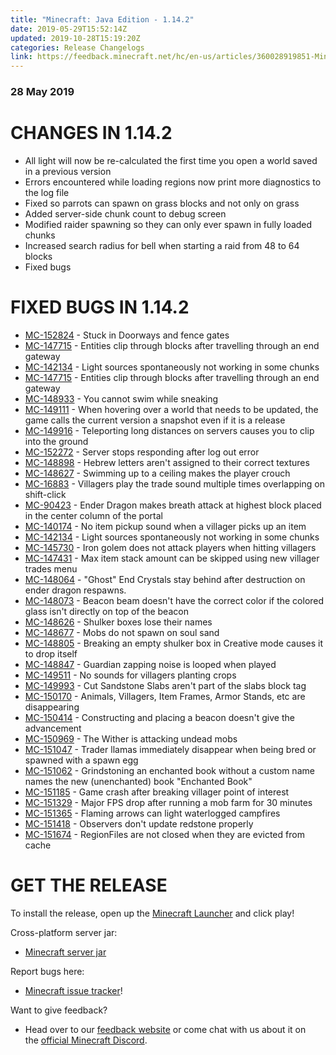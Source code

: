 ```yaml
---
title: "Minecraft: Java Edition - 1.14.2"
date: 2019-05-29T15:52:14Z
updated: 2019-10-28T15:19:20Z
categories: Release Changelogs
link: https://feedback.minecraft.net/hc/en-us/articles/360028919851-Minecraft-Java-Edition-1-14-2
---
```


### **28 May 2019**

# CHANGES IN 1.14.2

-   All light will now be re-calculated the first time you open a world saved in a previous version
-   Errors encountered while loading regions now print more diagnostics to the log file
-   Fixed so parrots can spawn on grass blocks and not only on grass
-   Added server-side chunk count to debug screen
-   Modified raider spawning so they can only ever spawn in fully loaded chunks
-   Increased search radius for bell when starting a raid from 48 to 64 blocks
-   Fixed bugs

# FIXED BUGS IN 1.14.2

-   [MC-152824](https://bugs.mojang.com/browse/MC-152824) - Stuck in Doorways and fence gates
-   [MC-147715](https://bugs.mojang.com/browse/MC-147715) - Entities clip through blocks after travelling through an end gateway
-   [MC-142134](https://bugs.mojang.com/browse/MC-142134) - Light sources spontaneously not working in some chunks
-   [MC-147715](https://bugs.mojang.com/browse/MC-147715) - Entities clip through blocks after travelling through an end gateway
-   [MC-148933](https://bugs.mojang.com/browse/MC-148933) - You cannot swim while sneaking
-   [MC-149111](https://bugs.mojang.com/browse/MC-149111) - When hovering over a world that needs to be updated, the game calls the current version a snapshot even if it is a release
-   [MC-149916](https://bugs.mojang.com/browse/MC-149916) - Teleporting long distances on servers causes you to clip into the ground
-   [MC-152272](https://bugs.mojang.com/browse/MC-152272) - Server stops responding after log out error
-   [MC-148898](https://bugs.mojang.com/browse/MC-148898) - Hebrew letters aren\'t assigned to their correct textures
-   [MC-148627](https://bugs.mojang.com/browse/MC-148627) - Swimming up to a ceiling makes the player crouch
-   [MC-16883](https://bugs.mojang.com/browse/MC-16883) - Villagers play the trade sound multiple times overlapping on shift-click
-   [MC-90423](https://bugs.mojang.com/browse/MC-90423) - Ender Dragon makes breath attack at highest block placed in the center column of the portal
-   [MC-140174](https://bugs.mojang.com/browse/MC-140174) - No item pickup sound when a villager picks up an item
-   [MC-142134](https://bugs.mojang.com/browse/MC-142134) - Light sources spontaneously not working in some chunks
-   [MC-145730](https://bugs.mojang.com/browse/MC-145730) - Iron golem does not attack players when hitting villagers
-   [MC-147431](https://bugs.mojang.com/browse/MC-147431) - Max item stack amount can be skipped using new villager trades menu
-   [MC-148064](https://bugs.mojang.com/browse/MC-148064) - \"Ghost\" End Crystals stay behind after destruction on ender dragon respawns.
-   [MC-148073](https://bugs.mojang.com/browse/MC-148073) - Beacon beam doesn\'t have the correct color if the colored glass isn\'t directly on top of the beacon
-   [MC-148626](https://bugs.mojang.com/browse/MC-148626) - Shulker boxes lose their names
-   [MC-148677](https://bugs.mojang.com/browse/MC-148677) - Mobs do not spawn on soul sand
-   [MC-148805](https://bugs.mojang.com/browse/MC-148805) - Breaking an empty shulker box in Creative mode causes it to drop itself
-   [MC-148847](https://bugs.mojang.com/browse/MC-148847) - Guardian zapping noise is looped when played
-   [MC-149511](https://bugs.mojang.com/browse/MC-149511) - No sounds for villagers planting crops
-   [MC-149993](https://bugs.mojang.com/browse/MC-149993) - Cut Sandstone Slabs aren\'t part of the slabs block tag
-   [MC-150170](https://bugs.mojang.com/browse/MC-150170) - Animals, Villagers, Item Frames, Armor Stands, etc are disappearing
-   [MC-150414](https://bugs.mojang.com/browse/MC-150414) - Constructing and placing a beacon doesn\'t give the advancement
-   [MC-150969](https://bugs.mojang.com/browse/MC-150969) - The Wither is attacking undead mobs
-   [MC-151047](https://bugs.mojang.com/browse/MC-151047) - Trader llamas immediately disappear when being bred or spawned with a spawn egg
-   [MC-151062](https://bugs.mojang.com/browse/MC-151062) - Grindstoning an enchanted book without a custom name names the new (unenchanted) book \"Enchanted Book\"
-   [MC-151185](https://bugs.mojang.com/browse/MC-151185) - Game crash after breaking villager point of interest
-   [MC-151329](https://bugs.mojang.com/browse/MC-151329) - Major FPS drop after running a mob farm for 30 minutes
-   [MC-151365](https://bugs.mojang.com/browse/MC-151365) - Flaming arrows can light waterlogged campfires
-   [MC-151418](https://bugs.mojang.com/browse/MC-151418) - Observers don\'t update redstone properly
-   [MC-151674](https://bugs.mojang.com/browse/MC-151674) - RegionFiles are not closed when they are evicted from cache

# GET THE RELEASE

To install the release, open up the [Minecraft Launcher](https://www.minecraft.net/download) and click play!

Cross-platform server jar:

-   [Minecraft server jar](https://launcher.mojang.com/v1/objects/808be3869e2ca6b62378f9f4b33c946621620019/server.jar)

Report bugs here:

-   [Minecraft issue tracker](https://bugs.mojang.com/browse/MC)!

Want to give feedback?

-   Head over to our [feedback website](https://aka.ms/snapshotfeedback) or come chat with us about it on the [official Minecraft Discord](https://discord.gg/Minecraft).
